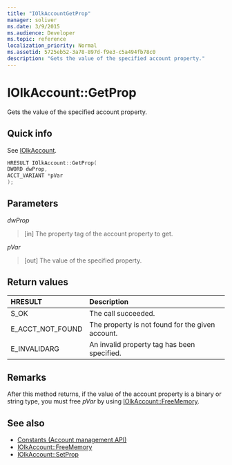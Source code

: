 ```yaml
---
title: "IOlkAccountGetProp"
manager: soliver
ms.date: 3/9/2015
ms.audience: Developer
ms.topic: reference
localization_priority: Normal
ms.assetid: 5725eb52-3a78-897d-f9e3-c5a494fb78c0
description: "Gets the value of the specified account property."
---
```


# IOlkAccount::GetProp

Gets the value of the specified account property.
  
## Quick info

See [IOlkAccount](iolkaccount.md).
  
```cpp
HRESULT IOlkAccount::GetProp(  
DWORD dwProp, 
ACCT_VARIANT *pVar 
);
```

## Parameters

_dwProp_
  
> [in] The property tag of the account property to get.
    
_pVar_
  
> [out] The value of the specified property.
    
## Return values

|**HRESULT**|**Description**|
|:-----|:-----|
|S_OK  <br/> |The call succeeded.  <br/> |
|E_ACCT_NOT_FOUND  <br/> |The property is not found for the given account.  <br/> |
|E_INVALIDARG  <br/> |An invalid property tag has been specified.  <br/> |
   
## Remarks

After this method returns, if the value of the account property is a binary or string type, you must free  *pVar*  by using [IOlkAccount::FreeMemory](iolkaccount-freememory.md).
  
## See also

- [Constants (Account management API)](constants-account-management-api.md) 
- [IOlkAccount::FreeMemory](iolkaccount-freememory.md)  
- [IOlkAccount::SetProp](iolkaccount-setprop.md)

